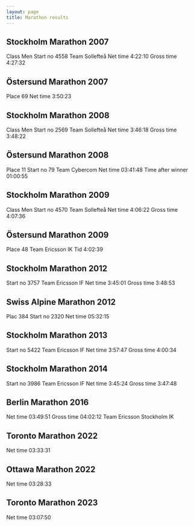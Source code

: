 ```yaml
---
layout: page
title: Marathon results
---
```

## Stockholm Marathon 2007

Class Men
Start no 4558
Team Sollefteå
Net time 4:22:10
Gross time 4:27:32

## Östersund Marathon 2007

Place 69
Net time 3:50:23

## Stockholm Marathon 2008

Class Men
Start no 2569
Team Sollefteå
Net time 3:46:18
Gross time 3:48:22

## Östersund Marathon 2008

Place 11
Start no 79
Team Cybercom
Net time 03:41:48
Time after winner 01:00:55

## Stockholm Marathon 2009

Class Men
Start no 4570
Team Sollefteå
Net time 4:06:22
Gross time 4:07:36

## Östersund Marathon 2009

Place 48
Team Ericsson IK
Tid 4:02:39

## Stockholm Marathon 2012

Start no 3757
Team Ericsson IF
Net time 3:45:01
Gross time 3:48:53

## Swiss Alpine Marathon 2012

Plac 384
Start no 2320
Net time 05:32:15

## Stockholm Marathon 2013

Start no 5422
Team Ericsson IF
Net time 3:57:47
Gross time 4:00:34

## Stockholm Marathon 2014

Start no 3986
Team Ericsson IF
Net time 3:45:24
Gross time 3:47:48

## Berlin Marathon 2016

Net time 03:49:51
Gross time 04:02:12
Team Ericsson Stockholm IK

## Toronto Marathon 2022

Net time 03:33:31

## Ottawa Marathon 2022

Net time 03:28:33

## Toronto Marathon 2023

Net time 03:07:50
